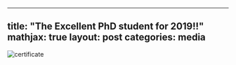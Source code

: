 
---
title:  "The Excellent PhD student for 2019!!"
mathjax: true
layout: post
categories: media
---


![certificate](https://user-images.githubusercontent.com/35367221/198160412-2c0e8c0c-96d4-4c06-9509-b5745c52295a.jpeg)
